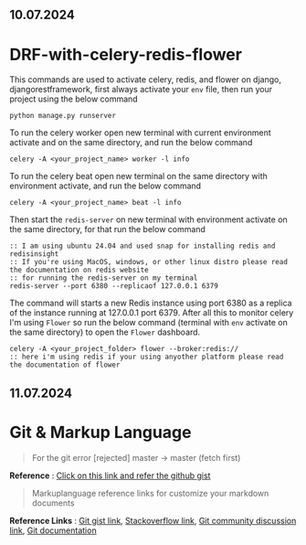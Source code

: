 ## 10.07.2024

# DRF-with-celery-redis-flower

This commands are used to activate celery, redis, and flower on django, djangorestframework, first always activate your `env` file, then run your project using the below command
```CommandPrompt
python manage.py runserver
```
To run the celery worker open new terminal with current environment activate and on the same directory, and run the below command
```CommandPrompt
celery -A <your_project_name> worker -l info
```
To run the celery beat open new terminal on the same directory with environment activate, and run the below command
```CommandPrompt
celery -A <your_project_name> beat -l info
```
Then start the `redis-server` on new terminal with environment activate on the same directory, for that run the below command
```CommandPrompt
:: I am using ubuntu 24.04 and used snap for installing redis and redisinsight
:: If you're using MacOS, windows, or other linux distro please read the documentation on redis website
:: for running the redis-server on my terminal
redis-server --port 6380 --replicaof 127.0.0.1 6379 
```
The command will starts a new Redis instance using port 6380 as a replica of the instance running at 127.0.0.1 port 6379. After all this to monitor celery I'm using `Flower` so run the below command (terminal with `env` activate on the same directory) to open the `Flower` dashboard.
```CommandPrompt
celery -A <your_project_folder> flower --broker:redis://
:: here i'm using redis if your using anyother platform please read the documentation of flower 
```

## 11.07.2024

# Git & Markup Language

> For the git error [rejected] master -> master (fetch first)
 
**Reference** : [Click on this link and refer the github gist](https://gist.github.com/sharbel93/ebcf0b18782573f4d95f80caa3c84acb#file-how-to-solve-this-problem-of-rejected-master-master-fetch-first)

> Markuplanguage reference links for customize your markdown documents

**Reference Links** : [Git gist link](https://gist.github.com/pvrego/2e346674c3abbaa6366dfe86b8488dc9), [Stackoverflow link](https://stackoverflow.com/questions/11509830/how-to-add-color-to-githubs-readme-md-file), [Git community discussion link](https://github.com/orgs/community/discussions/16925), [Git documentation](https://docs.github.com/en/get-started/writing-on-github/getting-started-with-writing-and-formatting-on-github/basic-writing-and-formatting-syntax#alerts)

